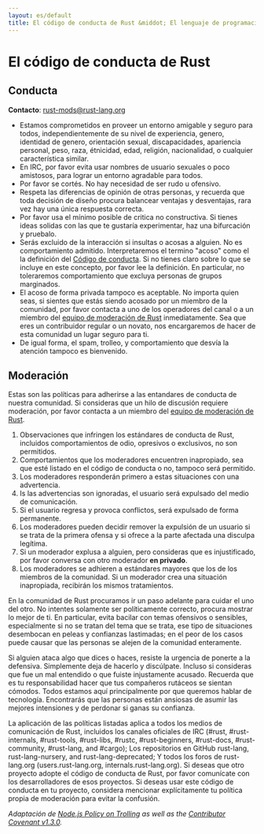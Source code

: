 ```yaml
---
layout: es/default
title: El código de conducta de Rust &middot; El lenguaje de programación Rust
---
```


# El código de conducta de Rust

## Conducta

**Contacto**: [rust-mods@rust-lang.org](mailto:rust-mods@rust-lang.org)

* Estamos comprometidos en proveer un entorno amigable y seguro para todos, independientemente de su nivel de experiencia, genero, identidad de genero, orientación sexual, discapacidades, apariencia personal, peso, raza, étnicidad, edad, religión, nacionalidad, o cualquier característica similar.
* En IRC, por favor evita usar nombres de usuario sexuales o poco amistosos, para lograr un entorno agradable para todos.
* Por favor se cortés. No hay necesidad de ser rudo u ofensivo.
* Respeta las diferencias de opinión de otras personas, y recuerda que toda decisión de diseño procura balancear ventajas y desventajas, rara vez hay una única respuesta correcta.
* Por favor usa el mínimo posible de critica no constructiva. Si tienes ideas solidas con las que te gustaría experimentar, haz una bifurcación y pruebalo.
* Serás excluido de la interacción si insultas o acosas a alguien. No es comportamiento admitido. Interpretaremos el termino "acoso" como el la definición del <a href="http://citizencodeofconduct.org/">Código de conducta</a>. Si no tienes claro sobre lo que se incluye en este concepto, por favor lee la definición. En particular, no toleraremos comportamiento que excluya personas de grupos marginados.
* El acoso de forma privada tampoco es aceptable. No importa quien seas, si sientes que estás siendo acosado por un miembro de la comunidad, por favor contacta a uno de los operadores del canal o a un miembro del [equipo de moderación de Rust](/team.html#Moderation) inmediatamente. Sea que eres un contribuidor regular o un novato, nos encargaremos de hacer de esta comunidad un lugar seguro para ti.
* De igual forma, el spam, trolleo, y comportamiento que desvía la atención tampoco es bienvenido.

## Moderación


Estas son las políticas para adherirse a las entandares de conducta de nuestra comunidad. Si consideras que un hilo de discusión requiere moderación, por favor contacta a un miembro del [equipo de moderación de Rust](/team.html#Moderation).

1. Observaciones que infringen los estándares de conducta de Rust, incluidos comportamientos de odio, opresivos o exclusivos, no son permitidos.
2. Comportamientos que los moderadores encuentren inapropiado, sea que esté listado en el código de conducta o no, tampoco será permitido.
3. Los moderadores responderán primero a estas situaciones con una advertencia.
4. Is las advertencias son ignoradas, el usuario será expulsado del medio de comunicación.
5. Si el usuario regresa y provoca conflictos, será expulsado de forma permanente.
6. Los moderadores pueden decidir remover la expulsión de un usuario si se trata de la primera ofensa y si ofrece a la parte afectada una disculpa legítima.
7. Si un moderador explusa a alguien, pero consideras que es injustificado, por favor conversa con otro moderador **en privado**.
8. Los moderadores se adhieren a estándares mayores que los de los miembros de la comunidad. Si un moderador crea una situación inapropiada, recibirán los mismos tratamientos.

En la comunidad de Rust procuramos ir un paso adelante para cuidar el uno del otro. No intentes solamente ser políticamente correcto, procura mostrar lo mejor de ti. En particular, evita bacilar con temas ofensivos o sensibles, especialmente si no se tratan del tema que se trata, ese tipo de situaciones desembocan en peleas y confianzas lastimadas; en el peor de los casos puede causar que las personas se alejen de la comunidad enteramente.

Si alguien ataca algo que dices o haces, resiste la urgencia de ponerte a la defensiva. Simplemente deja de hacerlo y discúlpate. Incluso si consideras que fue un mal entendido o que fuiste injustamente acusado. Recuerda que es tu responsabilidad hacer que tus compañeros rutáceos se sientan cómodos. Todos estamos aquí principalmente por que queremos hablar de tecnología. Encontrarás que las personas están ansiosas de asumir las mejores intensiones y de perdonar si ganas su confianza.

La aplicación de las políticas listadas aplica a todos los medios de comunicación de Rust, incluidos los canales oficiales de IRC (#rust, #rust-internals, #rust-tools, #rust-libs, #rustc, #rust-beginners, #rust-docs, #rust-community, #rust-lang, and #cargo); Los repositorios en GitHub rust-lang, rust-lang-nursery, and rust-lang-deprecated; Y todos los foros de rust-lang.org (users.rust-lang.org, internals.rust-lang.org). Si deseas que otro proyecto adopte el código de conducta de Rust, por favor comunícate con los desarrolladores de esos proyectos. Si deseas usar este código de conducta en tu proyecto, considera mencionar explícitamente tu política propia de moderación para evitar la confusión.

*Adaptación de [Node.js Policy on Trolling](http://blog.izs.me/post/30036893703/policy-on-trolling) as well as the [Contributor Covenant v1.3.0](http://contributor-covenant.org/version/1/3/0/).*
